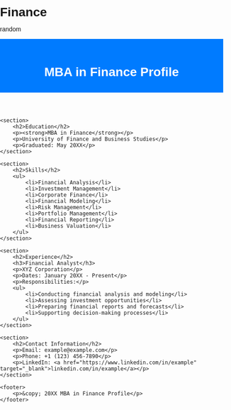 # Finance
random
<!DOCTYPE html>
<html lang="en">
<head>
    <meta charset="UTF-8">
    <meta name="viewport" content="width=device-width, initial-scale=1.0">
    <title>MBA in Finance Profile</title>
    <style>
        body {
            font-family: Arial, sans-serif;
            margin: 0;
            padding: 0;
        }
        header {
            background-color: #007bff;
            color: #fff;
            padding: 20px;
            text-align: center;
        }
        h1, h2, h3 {
            margin-bottom: 10px;
        }
        section {
            padding: 20px;
            margin-bottom: 20px;
            background-color: #f4f4f4;
        }
        footer {
            background-color: #333;
            color: #fff;
            padding: 20px;
            text-align: center;
        }
    </style>
</head>
<body>
    <header>
        <h1>MBA in Finance Profile</h1>
    </header>

    <section>
        <h2>Education</h2>
        <p><strong>MBA in Finance</strong></p>
        <p>University of Finance and Business Studies</p>
        <p>Graduated: May 20XX</p>
    </section>

    <section>
        <h2>Skills</h2>
        <ul>
            <li>Financial Analysis</li>
            <li>Investment Management</li>
            <li>Corporate Finance</li>
            <li>Financial Modeling</li>
            <li>Risk Management</li>
            <li>Portfolio Management</li>
            <li>Financial Reporting</li>
            <li>Business Valuation</li>
        </ul>
    </section>

    <section>
        <h2>Experience</h2>
        <h3>Financial Analyst</h3>
        <p>XYZ Corporation</p>
        <p>Dates: January 20XX - Present</p>
        <p>Responsibilities:</p>
        <ul>
            <li>Conducting financial analysis and modeling</li>
            <li>Assessing investment opportunities</li>
            <li>Preparing financial reports and forecasts</li>
            <li>Supporting decision-making processes</li>
        </ul>
    </section>

    <section>
        <h2>Contact Information</h2>
        <p>Email: example@example.com</p>
        <p>Phone: +1 (123) 456-7890</p>
        <p>LinkedIn: <a href="https://www.linkedin.com/in/example" target="_blank">linkedin.com/in/example</a></p>
    </section>

    <footer>
        <p>&copy; 20XX MBA in Finance Profile</p>
    </footer>
</body>
</html>
